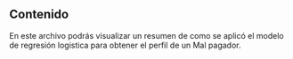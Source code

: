 ## Contenido

En este archivo podrás visualizar un resumen de como se aplicó el modelo de regresión logistica para obtener el perfil de un Mal pagador.
